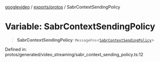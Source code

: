 [googlevideo](../../../README.md) / [exports/protos](../README.md) / SabrContextSendingPolicy

# Variable: SabrContextSendingPolicy

> **SabrContextSendingPolicy**: `MessageFns`\<[`SabrContextSendingPolicy`](../interfaces/SabrContextSendingPolicy.md)\>

Defined in: protos/generated/video\_streaming/sabr\_context\_sending\_policy.ts:12
